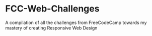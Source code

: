 # FCC-Web-Challenges
A compilation of all the challenges from FreeCodeCamp towards my mastery of creating Responsive Web Design
